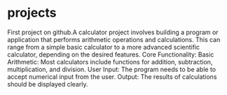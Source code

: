# projects
First project on github.A calculator project involves building a program or application that performs arithmetic operations and calculations. This can range from a simple basic calculator to a more advanced scientific calculator, depending on the desired features. 
Core Functionality:
Basic Arithmetic: Most calculators include functions for addition, subtraction, multiplication, and division. 
User Input: The program needs to be able to accept numerical input from the user. 
Output: The results of calculations should be displayed clearly. 
